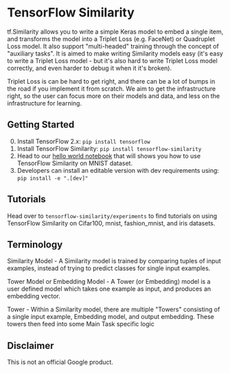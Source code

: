 # TensorFlow Similarity

tf.Similarity allows you to write a simple Keras model to embed a single item, and transforms the model into a Triplet Loss (e.g. FaceNet) or Quadruplet Loss model. It also support "multi-headed" training through the concept of "auxiliary tasks".  It is aimed to make writing Similarity models easy (it's easy to write a Triplet Loss model - but it's also hard to write Triplet Loss model correctly, and even harder to debug it when it it's broken).

Triplet Loss is can be hard to get right, and there can be a lot of bumps in the road if you implement it from scratch. We aim to get the infrastructure right, so the user can focus more on their models and data, and less on the infrastructure for learning.

## Getting Started

0. Install TensorFlow 2.x: `pip install tensorflow`
1. Install TensorFlow Similarity: `pip install tensorflow-similarity`
2. Head to our [hello world notebook](https://colab.sandbox.google.com/drive/1HRK4zLSAzGHwoM6dz2A1ygHSeVQ3VHdI#scrollTo=ST8JbEUrldut) that will shows you how to use TensorFlow Similarity on MNIST dataset.
3. Developers can install an editable version with dev requirements using: `pip install -e ".[dev]"`

## Tutorials

Head over to `tensorflow-similarity/experiments` to find tutorials on using TensorFlow Similarity on Cifar100, mnist, fashion_mnist, and iris datasets.

## Terminology

Similarity Model - A Similarity model is trained by comparing tuples of input examples, instead of trying to predict classes for single input examples.

Tower Model or Embedding Model - A Tower (or Embedding) model is a user defined model which takes one example as input, and produces an embedding vector.

Tower - Within a Similarity model, there are multiple "Towers" consisting of a single input example, Embedding model, and output embedding.  These towers then feed into some Main Task specific logic

## Disclaimer

This is not an official Google product.
